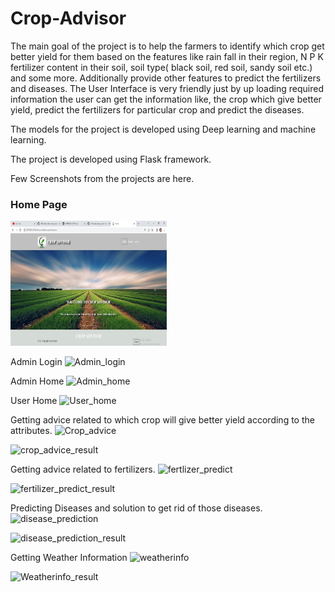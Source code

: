 # Crop-Advisor

The main goal of the project is to help the farmers to identify which crop get better yield for them based on the features like rain fall in their region, N P K fertilizer content in their soil, soil type( black soil, red soil, sandy soil etc.) and some more. Additionally provide other features to predict the fertilizers and diseases.
The User Interface is very friendly just by up loading required information the user can get the information like, the crop which give better yield, predict the fertilizers for particular crop and predict the diseases.
 
The models for the project is developed using Deep learning and machine learning.

The project is developed using Flask framework.

Few Screenshots from the projects are here.

### Home Page
<img src="Images/home.jpg" width="250" height="200">

Admin Login
![Admin_login](https://user-images.githubusercontent.com/44654961/162606592-c702c44f-5976-43ec-8eb0-9357a8de0d11.jpg) 

Admin Home
![Admin_home](https://user-images.githubusercontent.com/44654961/162606600-cfb27508-2b5d-40ae-9eb1-2bbc8dd1f271.jpg)

User Home
![User_home](https://user-images.githubusercontent.com/44654961/162606637-57a56840-2a62-42a3-9349-fbeb83c76a63.jpg)

Getting advice related to which crop will give better yield according to the attributes.
![Crop_advice](https://user-images.githubusercontent.com/44654961/162606699-a34a496c-a24d-43a2-b84d-a15f5b4089e4.jpg)

![crop_advice_result](https://user-images.githubusercontent.com/44654961/162606707-bc8602bf-53ca-4ad9-b2c0-41d7f088c9f8.jpg)

Getting advice related to fertilizers.
![fertlizer_predict](https://user-images.githubusercontent.com/44654961/162606725-a6b13559-eec1-4813-a9c3-5f327b4629e2.jpg)

![fertilizer_predict_result](https://user-images.githubusercontent.com/44654961/162606730-e4bb4463-6bd2-4067-af92-a0d3b071c486.png)

Predicting Diseases and solution to get rid of those diseases.
![disease_prediction](https://user-images.githubusercontent.com/44654961/162606762-e2f6ec16-e91c-4682-bd95-c54e6e7e9b64.jpg)

![disease_prediction_result](https://user-images.githubusercontent.com/44654961/162606770-9bae602c-520c-494f-b268-fdae7809f420.jpg)

Getting Weather Information
![weatherinfo](https://user-images.githubusercontent.com/44654961/162606786-523d35a8-f8a5-4edd-b208-52e7aa98b375.jpg)

![Weatherinfo_result](https://user-images.githubusercontent.com/44654961/162606793-70612587-0a9c-4b38-9d64-db83d4667ca1.jpg)



